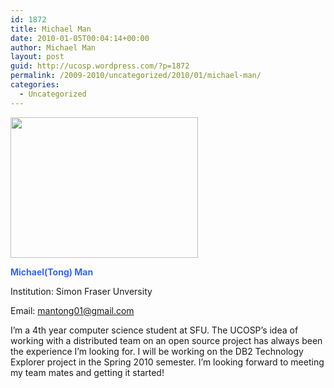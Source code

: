 ```yaml
---
id: 1872
title: Michael Man
date: 2010-01-05T00:04:14+00:00
author: Michael Man
layout: post
guid: http://ucosp.wordpress.com/?p=1872
permalink: /2009-2010/uncategorized/2010/01/michael-man/
categories:
  - Uncategorized
---
```

[<img class="size-medium wp-image-1873 alignleft" title="michael and horse" src="http://ucosp.files.wordpress.com/2010/01/michael-and-horse.jpg?w=300" alt="" width="300" height="225" />](http://ucosp.files.wordpress.com/2010/01/michael-and-horse.jpg)

**<span style="color:#3366ff;">Michael(Tong) Man</span>**

Institution: Simon Fraser Unversity

Email: mantong01@gmail.com

I&#8217;m a 4th year computer science student at SFU. The UCOSP&#8217;s idea of working with a distributed team on an open source project has always been the experience I&#8217;m looking for. I will be working on the DB2 Technology Explorer project in the Spring 2010 semester. I&#8217;m looking forward to meeting my team mates and getting it started!

<span style="color:#3366ff;"><strong><br /> </strong></span>